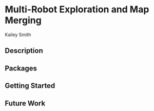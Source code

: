 # Multi-Robot Exploration and Map Merging
Kailey Smith

## Description

## Packages

## Getting Started

## Future Work